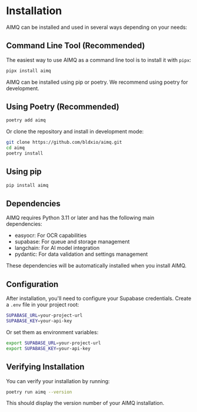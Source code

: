 # Installation

AIMQ can be installed and used in several ways depending on your needs:

## Command Line Tool (Recommended)

The easiest way to use AIMQ as a command line tool is to install it with `pipx`:

```bash
pipx install aimq
```

AIMQ can be installed using pip or poetry. We recommend using poetry for development.

## Using Poetry (Recommended)

```bash
poetry add aimq
```

Or clone the repository and install in development mode:

```bash
git clone https://github.com/bldxio/aimq.git
cd aimq
poetry install
```

## Using pip

```bash
pip install aimq
```

## Dependencies

AIMQ requires Python 3.11 or later and has the following main dependencies:

- easyocr: For OCR capabilities
- supabase: For queue and storage management
- langchain: For AI model integration
- pydantic: For data validation and settings management

These dependencies will be automatically installed when you install AIMQ.

## Configuration

After installation, you'll need to configure your Supabase credentials. Create a `.env`
file in your project root:

```bash
SUPABASE_URL=your-project-url
SUPABASE_KEY=your-api-key
```

Or set them as environment variables:

```bash
export SUPABASE_URL=your-project-url
export SUPABASE_KEY=your-api-key
```

## Verifying Installation

You can verify your installation by running:

```bash
poetry run aimq --version
```

This should display the version number of your AIMQ installation.
